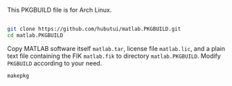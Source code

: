 This PKGBUILD file is for Arch Linux.

##
```bash
git clone https://github.com/hubutui/matlab.PKGBUILD.git
cd matlab.PKGBUILD
```

Copy MATLAB software itself `matlab.tar`, license file `matlab.lic`, and a plain text file containing the FIK `matlab.fik` to directory `matlab.PKGBUILD`.
Modify `PKGBUILD` according to your need.
```bash
makepkg
```
